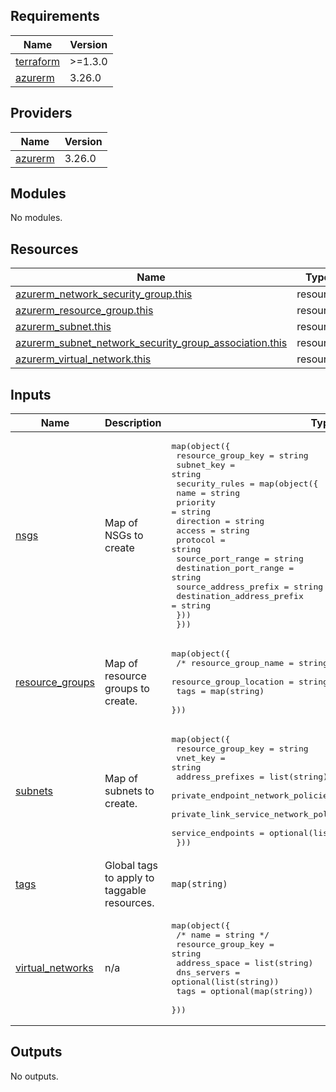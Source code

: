 <!-- BEGINNING OF PRE-COMMIT-TERRAFORM DOCS HOOK -->
## Requirements

| Name | Version |
|------|---------|
| <a name="requirement_terraform"></a> [terraform](#requirement\_terraform) | >=1.3.0 |
| <a name="requirement_azurerm"></a> [azurerm](#requirement\_azurerm) | 3.26.0 |

## Providers

| Name | Version |
|------|---------|
| <a name="provider_azurerm"></a> [azurerm](#provider\_azurerm) | 3.26.0 |

## Modules

No modules.

## Resources

| Name | Type |
|------|------|
| [azurerm_network_security_group.this](https://registry.terraform.io/providers/hashicorp/azurerm/3.26.0/docs/resources/network_security_group) | resource |
| [azurerm_resource_group.this](https://registry.terraform.io/providers/hashicorp/azurerm/3.26.0/docs/resources/resource_group) | resource |
| [azurerm_subnet.this](https://registry.terraform.io/providers/hashicorp/azurerm/3.26.0/docs/resources/subnet) | resource |
| [azurerm_subnet_network_security_group_association.this](https://registry.terraform.io/providers/hashicorp/azurerm/3.26.0/docs/resources/subnet_network_security_group_association) | resource |
| [azurerm_virtual_network.this](https://registry.terraform.io/providers/hashicorp/azurerm/3.26.0/docs/resources/virtual_network) | resource |

## Inputs

| Name | Description | Type | Default | Required |
|------|-------------|------|---------|:--------:|
| <a name="input_nsgs"></a> [nsgs](#input\_nsgs) | Map of NSGs to create | <pre>map(object({<br>    resource_group_key = string<br>    subnet_key         = string<br>    security_rules = map(object({<br>      name                       = string<br>      priority                   = string<br>      direction                  = string<br>      access                     = string<br>      protocol                   = string<br>      source_port_range          = string<br>      destination_port_range     = string<br>      source_address_prefix      = string<br>      destination_address_prefix = string<br>    }))<br>  }))</pre> | n/a | yes |
| <a name="input_resource_groups"></a> [resource\_groups](#input\_resource\_groups) | Map of resource groups to create. | <pre>map(object({<br>    /* resource_group_name     = string */<br>    resource_group_location = string<br>    tags                    = map(string)<br>  }))</pre> | n/a | yes |
| <a name="input_subnets"></a> [subnets](#input\_subnets) | Map of subnets to create. | <pre>map(object({<br>    resource_group_key                            = string<br>    vnet_key                                      = string<br>    address_prefixes                              = list(string)<br>    private_endpoint_network_policies_enabled     = optional(bool)<br>    private_link_service_network_policies_enabled = optional(bool)<br>    service_endpoints                             = optional(list(string))<br>  }))</pre> | n/a | yes |
| <a name="input_tags"></a> [tags](#input\_tags) | Global tags to apply to taggable resources. | `map(string)` | n/a | yes |
| <a name="input_virtual_networks"></a> [virtual\_networks](#input\_virtual\_networks) | n/a | <pre>map(object({<br>    /* name               = string */<br>    resource_group_key = string<br>    address_space      = list(string)<br>    dns_servers        = optional(list(string))<br>    tags               = optional(map(string))<br>  }))</pre> | n/a | yes |

## Outputs

No outputs.
<!-- END OF PRE-COMMIT-TERRAFORM DOCS HOOK -->
